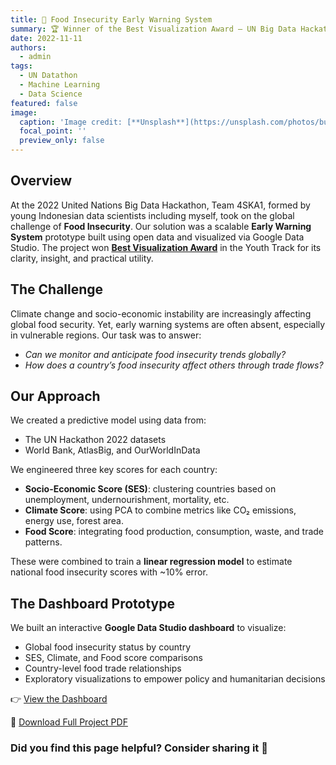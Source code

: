 ```yaml
---
title: 🍚 Food Insecurity Early Warning System
summary: 🏆 Winner of the Best Visualization Award — UN Big Data Hackathon 2022 (Youth Track)
date: 2022-11-11
authors:
  - admin
tags:
  - UN Datathon
  - Machine Learning
  - Data Science
featured: false
image:
  caption: 'Image credit: [**Unsplash**](https://unsplash.com/photos/bundle-of-assorted-vegetable-lot-xMh_ww8HN_Q)'
  focal_point: ''
  preview_only: false
---
```


## Overview

At the 2022 United Nations Big Data Hackathon, Team 4SKA1, formed by young Indonesian data scientists including myself, took on the global challenge of **Food Insecurity**. Our solution was a scalable **Early Warning System** prototype built using open data and visualized via Google Data Studio. The project won **[Best Visualization Award](https://unstats.un.org/bigdata/events/2022/hackathon/winners-y.cshtml)** in the Youth Track for its clarity, insight, and practical utility.

## The Challenge

Climate change and socio-economic instability are increasingly affecting global food security. Yet, early warning systems are often absent, especially in vulnerable regions. Our task was to answer:

- _Can we monitor and anticipate food insecurity trends globally?_  
- _How does a country’s food insecurity affect others through trade flows?_  

## Our Approach

We created a predictive model using data from:
- The UN Hackathon 2022 datasets  
- World Bank, AtlasBig, and OurWorldInData

We engineered three key scores for each country:
- **Socio-Economic Score (SES)**: clustering countries based on unemployment, undernourishment, mortality, etc.
- **Climate Score**: using PCA to combine metrics like CO₂ emissions, energy use, forest area.
- **Food Score**: integrating food production, consumption, waste, and trade patterns.

These were combined to train a **linear regression model** to estimate national food insecurity scores with ~10% error.

## The Dashboard Prototype

We built an interactive **Google Data Studio dashboard** to visualize:
- Global food insecurity status by country
- SES, Climate, and Food score comparisons
- Country-level food trade relationships
- Exploratory visualizations to empower policy and humanitarian decisions

👉 [View the Dashboard](https://datastudio.google.com/reporting/41fbab8b-e176-483e-b6df-e61161e57b97)

📄 [Download Full Project PDF](https://drive.google.com/file/d/13YdcGpIG4kUS8YbUFLS2T4ciPQEivylf/view?usp=sharing)


### Did you find this page helpful? Consider sharing it 🙌